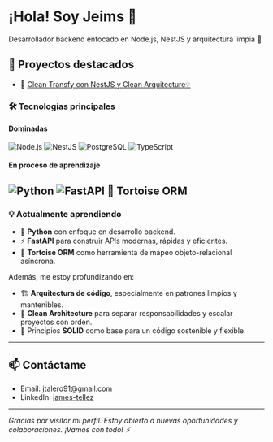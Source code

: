 # ¡Hola! Soy Jeims 👋

Desarrollador backend enfocado en Node.js, NestJS y arquitectura limpia 🧠

## 🚀 Proyectos destacados

- 🔐 [Clean Transfy con NestJS y Clean Arquitecture💡]([https://github.com/tuusuario/proyecto-auth](https://github.com/JamesTellezTalero/clean-transfy))


### 🛠️ Tecnologías principales

#### Dominadas
![Node.js](https://img.shields.io/badge/Node.js-339933?style=flat&logo=node.js&logoColor=white)
![NestJS](https://img.shields.io/badge/NestJS-E0234E?style=flat&logo=nestjs&logoColor=white)
![PostgreSQL](https://img.shields.io/badge/PostgreSQL-316192?style=flat&logo=postgresql&logoColor=white)
![TypeScript](https://img.shields.io/badge/TypeScript-007ACC?style=flat&logo=typescript&logoColor=white)

#### En proceso de aprendizaje
![Python](https://img.shields.io/badge/Python-3776AB?style=flat&logo=python&logoColor=white)
![FastAPI](https://img.shields.io/badge/FastAPI-009688?style=flat&logo=fastapi&logoColor=white)
🐢 **Tortoise ORM**
---

### 💡 Actualmente aprendiendo

- 🐍 **Python** con enfoque en desarrollo backend.
- ⚡ **FastAPI** para construir APIs modernas, rápidas y eficientes.
- 🐢 **Tortoise ORM** como herramienta de mapeo objeto-relacional asíncrona.

Además, me estoy profundizando en:

- 🏗️ **Arquitectura de código**, especialmente en patrones limpios y mantenibles.
- 🧼 **Clean Architecture** para separar responsabilidades y escalar proyectos con orden.
- 📐 Principios **SOLID** como base para un código sostenible y flexible.

---

## 📫 Contáctame

- Email: jtalero91@gmail.com
- LinkedIn: [james-tellez]([https://linkedin.com/in/tuusuario](https://www.linkedin.com/in/james-tellez-5a5144242/))


---

_Gracias por visitar mi perfil. Estoy abierto a nuevas oportunidades y colaboraciones. ¡Vamos con todo! ⚡_
